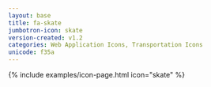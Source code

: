 ```yaml
---
layout: base
title: fa-skate
jumbotron-icon: skate
version-created: v1.2
categories: Web Application Icons, Transportation Icons
unicode: f35a
---
```


{% include examples/icon-page.html icon="skate" %}
